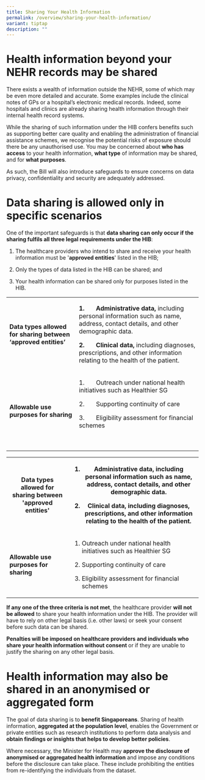 ```yaml
---
title: Sharing Your Health Information
permalink: /overview/sharing-your-health-information/
variant: tiptap
description: ""
---
```

<h1>Health information beyond your NEHR records may be shared</h1><p>There exists a wealth of information outside the NEHR, some of which may be even more detailed and accurate. Some examples include the clinical notes of GPs or a hospital’s electronic medical records. Indeed, some hospitals and clinics are already sharing health information through their internal health record systems.</p><p>While the sharing of such information under the HIB confers benefits such as supporting better care quality and enabling the administration of financial assistance schemes, we recognise the potential risks of exposure should there be any unauthorised use. You may be concerned about <strong>who has access</strong> to your health information, <strong>what type</strong> of information may be shared, and for <strong>what purposes</strong>. &nbsp;</p><p>As such, the Bill will also introduce safeguards to ensure concerns on data privacy, confidentiality and security are adequately addressed.</p><h1>Data sharing is allowed only in specific scenarios</h1><p>One of the important safeguards is that <strong>data sharing can only occur if the sharing fulfils all three legal requirements under the HIB</strong>:</p><ol data-tight="true" class="tight"><li><p>The healthcare providers who intend to share and receive your health information must be '<strong>approved entities</strong>' listed in the HIB;</p></li><li><p>Only the types of data listed in the HIB can be shared; and</p></li><li><p>Your health information can be shared only for purposes listed in the HIB.</p></li></ol><table><tbody><tr><td rowspan="1" colspan="1"><p><strong>Data types allowed for sharing between ‘approved entities’</strong></p></td><td rowspan="1" colspan="1"><p><strong>1.&nbsp;&nbsp;&nbsp;&nbsp;&nbsp;&nbsp; Administrative data, </strong>including personal information such as name, address, contact details, and other demographic data.</p><p><strong>2.&nbsp;&nbsp;&nbsp;&nbsp;&nbsp;&nbsp; Clinical data, </strong>including diagnoses, prescriptions, and other information relating to the health of the patient.</p></td></tr><tr><td rowspan="1" colspan="1"><p><strong>Allowable use purposes for sharing</strong></p></td><td rowspan="1" colspan="1"><p>1.&nbsp;&nbsp;&nbsp;&nbsp;&nbsp;&nbsp; Outreach under national health initiatives such as Healthier SG</p><p>2.&nbsp;&nbsp;&nbsp;&nbsp;&nbsp;&nbsp; Supporting continuity of care</p><p>3.&nbsp;&nbsp;&nbsp;&nbsp;&nbsp;&nbsp; Eligibility assessment for financial schemes</p><p><strong>&nbsp;</strong></p></td></tr></tbody></table><p></p><table><tbody><tr><th rowspan="1" colspan="1"><p>Data types allowed for sharing between 'approved entities'</p></th><th rowspan="1" colspan="1"><ol data-tight="true" class="tight"><li><p><strong>Administrative data, including personal information such as name, address, contact details, and other demographic data.</strong></p></li><li><p><strong>Clinical data, including diagnoses, prescriptions, and other information relating to the health of the patient.</strong></p></li></ol></th></tr><tr><td rowspan="1" colspan="1"><p><strong>Allowable use purposes for sharing</strong></p></td><td rowspan="1" colspan="1"><ol data-tight="true" class="tight"><li><p>Outreach under national health initiatives such as Healthier SG</p></li><li><p>Supporting continuity of care</p></li><li><p>Eligibility&nbsp;assessment for financial schemes</p></li></ol></td></tr></tbody></table><p><strong>If any one of the three criteria is not met</strong>, the healthcare provider <strong>will not be allowed</strong> to share your health information under the HIB. The provider will have to rely on other legal basis (i.e. other laws) or seek your consent before such data can be shared.</p><p><strong>Penalties will be imposed on healthcare providers and individuals who share your health information without consent </strong>or if they are unable to justify the sharing on any other legal basis.</p><h1>Health information may also be shared in an anonymised or aggregated form</h1><p>The goal of data sharing is to <strong>benefit Singaporeans</strong>. Sharing of health information, <strong>aggregated at the population level</strong>, enables the Government or private entities such as research institutions to perform data analysis and <strong>obtain findings or insights that helps to develop better policies</strong>.</p><p>Where necessary, the Minister for Health may <strong>approve the disclosure of anonymised or aggregated health information</strong> and impose any conditions before the disclosure can take place. These include prohibiting the entities from re-identifying the individuals from the dataset.</p>